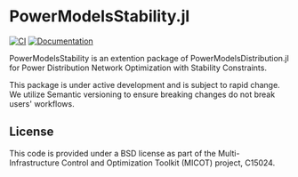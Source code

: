 # PowerModelsStability.jl

[![CI](https://github.com/lanl-ansi/PowerModelsStability.jl/workflows/CI/badge.svg)](https://github.com/lanl-ansi/PowerModelsStability.jl/actions?query=workflow%3ACI) [![Documentation](https://github.com/lanl-ansi/PowerModelsStability.jl/workflows/Documentation/badge.svg)](https://lanl-ansi.github.io/PowerModelsStability.jl/dev/)

PowerModelsStability is an extention package of PowerModelsDistribution.jl for Power Distribution Network Optimization with Stability Constraints.

This package is under active development and is subject to rapid change. We utilize Semantic versioning to ensure breaking changes do not break users' workflows.

## License

This code is provided under a BSD license as part of the Multi-Infrastructure Control and Optimization Toolkit (MICOT) project, C15024.
